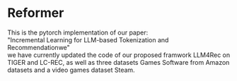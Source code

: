# Reformer
This is the pytorch implementation of our paper:<br />
"Incremental Learning for LLM-based Tokenization and Recommendationwe"<br />
we have currently updated the code of our proposed framwork LLM4Rec on TIGER and LC-REC, as well as three datasets Games Software from Amazon datasets and a video games dataset Steam.
